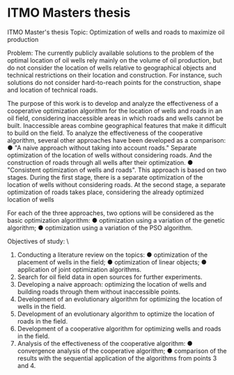 # ITMO Masters thesis
ITMO Master's thesis 
Topic: Optimization of wells and roads to maximize oil production

Problem: The currently publicly available solutions to the problem of the optimal location of oil wells rely mainly on the volume of oil production, but do not consider the location of wells relative to geographical objects and technical restrictions on their location and construction. For instance, such solutions do not consider hard-to-reach points for the construction, shape and location of technical roads.

The purpose of this work is to develop and analyze the effectiveness of a cooperative optimization algorithm for the location of wells and roads in an oil field, considering inaccessible areas in which roads and wells cannot be built. Inaccessible areas combine geographical features that make it difficult to build on the field. To analyze the effectiveness of the cooperative algorithm, several other approaches have been developed as a comparison: 
●	"A naive approach without taking into account roads."  Separate optimization of the location of wells without considering roads. And the construction of roads through all wells after their optimization. 
●	"Consistent optimization of wells and roads". This approach is based on two stages. During the first stage, there is a separate optimization of the location of wells without considering roads. At the second stage, a separate optimization of roads takes place, considering the already optimized location of wells

For each of the three approaches, two options will be considered as the basic optimization algorithm: 
●	optimization using a variation of the genetic algorithm;
●	optimization using a variation of the PSO algorithm.

Objectives of study: \
1.	Conducting a literature review on the topics:
●	optimization of the placement of wells in the field;
●	optimization of linear objects;
●	application of joint optimization algorithms.
2.	Search for oil field data in open sources for further experiments.
3.	Developing a naive approach: optimizing the location of wells and building roads through them without inaccessible points.
4.	Development of an evolutionary algorithm for optimizing the location of wells in the field.
5.	Development of an evolutionary algorithm to optimize the location of roads in the field.
6.	Development of a cooperative algorithm for optimizing wells and roads in the field.
7.	Analysis of the effectiveness of the cooperative algorithm:
●	convergence analysis of the cooperative algorithm;
●	comparison of the results with the sequential application of the algorithms from points 3 and 4.



